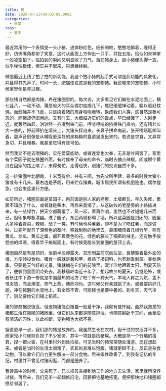 ```yaml
---
title: 猪
date: 2020-07-23T00:00:00.000Z
categories:
  - 日常
tags:
  - 童年
---
```


最近常用的一个表情是一头小猪，通体粉红色，细长的吻，憨憨地躺着，睡得正好，仿佛嘴角都带了笑意。这时从画面上方伸出一只手，并拢五指，恰似如来神掌一般凌空拍下，临拍到的瞬间又明显收了力气，落在猪身上，那小猪便头脚一震，似乎弹性极佳，但它并不起来，只想继续躺。
<!-- more -->

微信最近上线了拍了拍的新功能，我这个拍小猪的起手式可谓是此功能的具象化，并且得其先声了。时间一长，肥猫便说这是我的宠物猪。我说哪来的宠物猪，小时候家里倒是养过猪。

那些猪自然都是肉猪，养在猪圈里的。每次去，大多看见它们躺在水泥地面上，横七竖八，一动不动，蒲扇般大的耳朵偶尔抽搐几下，尾巴缓缓掸动着，聊以驱赶蚊蝇。而蚊蝇并不飞走，只是绕着猪的周身嗡嗡地转，换成我们人类，这自然是极可恶的，而猪却仍旧闲适。又有时去，大概临近它们的饭点，早已经饿了，人刚走近，就轰然四起，汹汹然一齐凑到铁门前，哼哧哼哧的挤得铁门直响。还有精壮长大一些的，把前蹄扒在墙头上，大猪头探出来，长鼻子拼命向前，张开嘴聒聒嘶叫着，那声音倒像是从喉咙更深处的黑黝黝的食道里发出来的。若说是求食，又异常急切，并且粗暴。我甚至觉得有些可怕。

然而我又不是去喂猪的，实在爱莫能助，或者连爱也欠奉，无非是吵闹罢了。家里有个菜园子就在猪圈外面，有时候奉了母亲的命令，临时去摘点辣椒，间或掰个黄瓜在回家的路上啃了，来得匆忙，走得也快，跟猪们的交流自然不多。

这一排猪圈坐北朝南，十米宽有余，共有三间，为先父所手建，最多的时候大猪小猪或有十几头。最右边是茅厕，用来贮存猪粪，城市居民所谓有机肥是也。偶尔惶急，也会来这里行方便。

如前所述，猪圈前面是菜园子，再前面是别人家的老屋，土墙藓瓦，年久失修，里面不知放了什么，或者就是柴木，再后来竟塌了。从这破败的老屋旁的小路插进来，有一丛绿竹，把天空都荫覆了，风一起，萧萧作响，虽然也不过短短几米而已，但印象却极清幽。进了园子，东西两侧都砌了墙，所以这菜园是封闭的，园里大多种着青菜，辣椒，茄子一类。有时候也种薯藤，却不是为了吃红薯，而是做种，过完年就剪了深紫色的茎叶，移栽到别的地里去。靠围墙倚着几根竹竿，则有黄瓜、丝瓜、黄瓜之属，都开着黄色的花，绿色的藤长了细密的绒毛，还有触手般卷曲的绿须，缠着竿子蜿蜒而上，有时候竟能长到猪圈的屋顶上去。

猪圈自然是有屋顶的，但前半段却露天，其形制盖前院而后室，食槽靠着最外面的墙，方便倾投食物。猪食一般就是薯和芋，煮熟了掺饲料，也有剩饭剩菜。春秋两季，只要是天气好的光景，猪就躺在它们的前院里，暖洋洋地晒着太阳，到夏天热了，便躲到里面阴凉处去。我移居岭南近十年了，想起故乡的夏天，仍觉恐怖，或者长江中下游一带就是中国最热的地方了吧？有一种天气，本地人称之为炕，盖不惟炎热，而且潮湿，热气上蒸，燠而闷也。这时候父母亲就挑了水，或者要挑好几趟，冲在猪圈的水泥地上，若全然不管，可能猪也是要中暑的。到冬天，天气冷了，则又要给它们铺上稻草。

猪的智商据说很高，但宠物猪能否跟猫一般爱干净，我颇有些怀疑。虽然我熟悉的猪都生活在简陋的猪圈里，但它们从来都是随意排泄，也随意躺卧于其间，丝毫没有清洁的习性，以此推断，宠物猪也大抵不差。

据说更早一点，我们那的猪是放养的。我虽然生长在农村，但干过的农活并不多，而家兄小时候则负担了不少家务，其中一项就是捡猪屎。大概是拎一个竹编的撮箕，捏一把火钳，在村里村外到处捡拾，可见当时的猪常常随处漫游。现在想起来，或者是当时的生活太艰难了，农民尚且难以饱腹，猪就更顾不上，反正是杂食动物，可以靠它们自力更生解决一部分食物。后来条件改善了，到我有记忆的年纪，村里并不曾见过猪闲逛，而都是圈养了。

我读高中的时候，父亲死了，兄长把母亲接到他工作的地方去生活，家里就再没养过猪。再后来，我们兄弟一起翻修旧宅，因要把宅基地拓宽，便把那块地和猪圈都换给邻居了。
